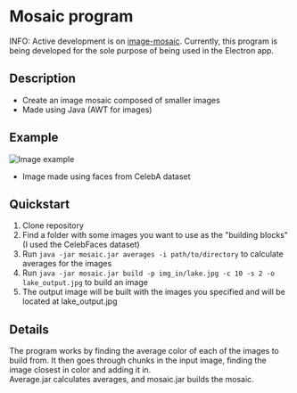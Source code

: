 # Mosaic program

INFO: Active development is on [image-mosaic](https://github.com/yixqiao/image-mosaic). Currently, this program is being developed for the sole purpose of being used in the Electron app.

## Description
* Create an image mosaic composed of smaller images
* Made using Java (AWT for images)

## Example
![Image example](sample.jpg)
* Image made using faces from CelebA dataset

## Quickstart
1. Clone repository
2. Find a folder with some images you want to use as the "building blocks" (I used the CelebFaces dataset)
3. Run `java -jar mosaic.jar averages -i path/to/directory` to calculate averages for the images
4. Run `java -jar mosaic.jar build -p img_in/lake.jpg -c 10 -s 2 -o lake_output.jpg` to build an image
5. The output image will be built with the images you specified and will be located at lake_output.jpg

## Details
The program works by finding the average color of each of the images to build from. It then goes through chunks in the input image, finding the image closest in color and adding it in.  
Average.jar calculates averages, and mosaic.jar builds the mosaic.

